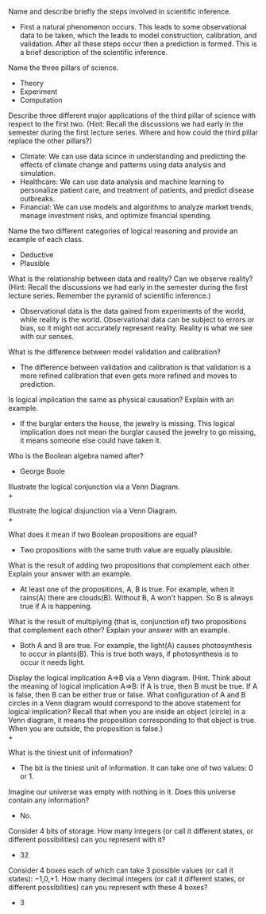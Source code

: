 Name and describe briefly the steps involved in scientific inference.  
+  First a natural phenomenon occurs. This leads to some observational data to be taken, which the leads to model construction, calibration, and validation. After all these steps occur then a prediction is formed. This is a brief description of the scientific inference.

Name the three pillars of science.  
+  Theory
+  Experiment
+  Computation

Describe three different major applications of the third pillar of science with respect to the first two. (Hint: Recall the discussions we had early in the semester during the first lecture series. Where and how could the third pillar replace the other pillars?)  
+  Climate: We can use data scince in understanding and predicting the effects of climate change and patterns using data analysis and simulation.
+  Healthcare: We can use data analysis and machine learning to personalize patient care, and treatment of patients, and predict disease outbreaks.
+  Financial: We can use models and algorithms to analyze market trends, manage investment risks, and optimize financial spending.

Name the two different categories of logical reasoning and provide an example of each class.  
+  Deductive
+  Plausible

What is the relationship between data and reality? Can we observe reality?
(Hint: Recall the discussions we had early in the semester during the first lecture series. Remember the pyramid of scientific inference.)  
+  Observational data is the data gained from experiments of the world, while reality is the world. Observational data can be subject to errors or bias, so it might not accurately represent reality. Reality is what we see with our senses.  

What is the difference between model validation and calibration?  
+  The difference between validation and calibration is that validation is a more refined calibration that even gets more refined and moves to prediction.

Is logical implication the same as physical causation? Explain with an example.  
+  If the burglar enters the house, the jewelry is missing. This logical implication does not mean the burglar caused the jewelry to go missing, it means someone else could have taken it.

Who is the Boolean algebra named after?  
+  George Boole 

Illustrate the logical conjunction via a Venn Diagram.  
+  

Illustrate the logical disjunction via a Venn Diagram.  
+  

What does it mean if two Boolean propositions are equal?  
+  Two propositions with the same truth value are equally plausible.
   
What is the result of adding two propositions that complement each other Explain your answer with an example.
+  At least one of the propositions, A, B is true. For example, when it rains(A) there are clouds(B). Without B, A won't happen.  So B is always true if A is happening.  

What is the result of multiplying (that is, conjunction of) two propositions that complement each other? Explain your answer with an example.  
+  Both A and B are true. For example, the light(A) causes photosynthesis to occur in plants(B). This is true both ways, if photosynthesis is to occur it needs light.

Display the logical implication A⇒B via a Venn diagram.
(Hint. Think about the meaning of logical implication A⇒B: If A is true, then B must be true. If A is false, then B can be either true or false. What configuration of A and B circles in a Venn diagram would correspond to the above statement for logical implication? Recall that when you are inside an object (circle) in a Venn diagram, it means the proposition corresponding to that object is true. When you are outside, the proposition is false.)  
+  

What is the tiniest unit of information?  
+  The bit is the tiniest unit of information. It can take one of two values: 0 or 1.  

Imagine our universe was empty with nothing in it. Does this universe contain any information?  
+  No.

Consider 4 bits of storage. How many integers (or call it different states, or different possibilities) can you represent with it?  
+  32

Consider 4 boxes each of which can take 3 possible values (or call it states): −1,0,+1. How many decimal integers (or call it different states, or different possibilities) can you represent with these 4 boxes?  
+  3  
